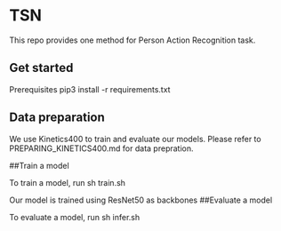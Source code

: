 # TSN

This repo provides one method for Person Action Recognition task.

## Get started
Prerequisites
pip3 install -r requirements.txt

## Data preparation
We use Kinetics400 to train and evaluate our models. Please refer to PREPARING_KINETICS400.md for data prepration.


##Train a model

To train a model, run sh train.sh

Our model is trained using ResNet50 as backbones
##Evaluate a model

To evaluate a model, run sh infer.sh
